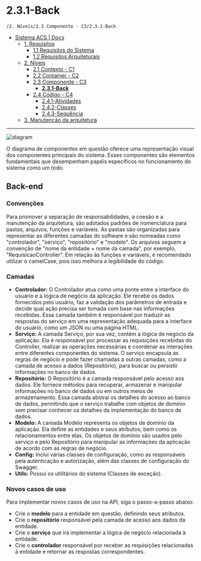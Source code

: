 # 2.3.1-Back

`/2. Níveis/2.3 Componente - C3/2.3.1-Back`

* [Sistema ACS | Docs](../../../README.md)
  * [1. Requisitos](../../../1.%20Requisitos/README.md)
    * [1.1 Requisitos do Sistema](../../../1.%20Requisitos/1.1%20Requisitos%20do%20Sistema/README.md)
    * [1.2 Requisitos Arquiteturais](../../../1.%20Requisitos/1.2%20Requisitos%20Arquiteturais/README.md)
  * [2. Níveis](../../../2.%20N%C3%ADveis/README.md)
    * [2.1 Contexto - C1](../../../2.%20N%C3%ADveis/2.1%20Contexto%20-%20C1/README.md)
    * [2.2 Container - C2](../../../2.%20N%C3%ADveis/2.2%20Container%20-%20C2/README.md)
    * [2.3 Componente - C3](../../../2.%20N%C3%ADveis/2.3%20Componente%20-%20C3/README.md)
      * [**2.3.1-Back**](../../../2.%20N%C3%ADveis/2.3%20Componente%20-%20C3/2.3.1-Back/README.md)
    * [2.4 Código - C4](../../../2.%20N%C3%ADveis/2.4%20C%C3%B3digo%20-%20C4/README.md)
      * [2.4.1-Atividades](../../../2.%20N%C3%ADveis/2.4%20C%C3%B3digo%20-%20C4/2.4.1-Atividades/README.md)
      * [2.4.2-Classes](../../../2.%20N%C3%ADveis/2.4%20C%C3%B3digo%20-%20C4/2.4.2-Classes/README.md)
      * [2.4.3-Sequência](../../../2.%20N%C3%ADveis/2.4%20C%C3%B3digo%20-%20C4/2.4.3-Sequ%C3%AAncia/README.md)
  * [3. Manutenção da arquitetura](../../../3.%20Manuten%C3%A7%C3%A3o%20da%20arquitetura/README.md)

---

![diagram](https://www.plantuml.com/plantuml/svg/0/bPNDRjim3CVlVWekEQUNOHYM0KC3PnjsA5guAtOOWe6nc4IO9NgINAmRzZ0zzRHJi2VmYussazXkadxe4alyanH_efHJ7z25mcGmrRXqQ13Ybp22c4tEbcmW7xq8Ap84FiUKCfn7aML5CFZWs8RHUwi6W1uMrGo6-7gEhzx0xoZw4qNYy1sN8frSVAf5cEkE16GiE5FaO719xbgNTrpBV3L96OPVLZhGHbcDhx4aSPpH92Nl-RBHpLfxGZyAxNMA79CBUY5Vwa7PlkqXHykodNQ3t-hvyAF3cvsa6XViVQ418IlNIua4WilIibodca5nJ-kr3sJmPBT8LjLvwWM1sAMqAL-svcfGQJj_55R7zp2mhdsluawcOrLFGe6YCmo50IsTummfNTuwALeQoL5FZOra8JqbIA3mnKRPOklfHVCiL0dbx7KernAqPkMQ1QwIxBEwyWMA9Mb51o4TjdTQvg1W2x6pXMCG4_9oxtnvUqqPv7Ai2_mbvOWpv-Iml2l_oOtiWI68awkf984vMharig1a9_vfdAPiohzsmqYnqVOWdpEvyXdFAf6fFrlJzFDvlQu2Tv597VAsp9gwcyaUa4s-up1oSPNUmKeilreA8m-vqpRLEUfx9DXlU-Inukl7QkJqSXL6etVLkzGOkXTArdSFKQOjZULvl7aRw6SOpxE2O2nDsvIqbOb7hykEU-qdgtqRJ5t7wkj4eL-HwWKnQ7LUPFVoIn0vXMVxTpTTnMXE-2bXpfCpUUXFXR7yXVm7)

O diagrama de componentes em questão oferece uma representação visual dos componentes principais do sistema. Esses componentes são elementos fundamentais que desempenham papéis específicos no funcionamento do sistema como um todo.

## Back-end
### Convenções
Para promover a separação de responsabilidades, a coesão e a manutenção da arquitetura, são adotados padrões de nomenclatura para pastas, arquivos, funções e variáveis. As pastas são organizadas para representar as diferentes camadas do software e são nomeadas como "controlador", "serviço", "repositório" e "modelo". Os arquivos seguem a convenção de "nome da entidade + nome da camada", por exemplo, "RequisicaoController". Em relação às funções e variáveis, é recomendado utilizar o camelCase, pois isso melhora a legibilidade do código.

### Camadas
* **Controlador:** O Controlador atua como uma ponte entre a interface do usuário e a lógica de negócio da aplicação. Ele recebe os dados fornecidos pelo usuário, faz a validação dos parâmetros de entrada e decide qual ação precisa ser tomada com base nas informações recebidas. Essa camada também é responsável por traduzir as respostas do serviço em uma representação adequada para a interface do usuário, como um JSON ou uma página HTML.
* **Serviço:** A camada Serviço, por sua vez, contém a lógica de negócio da aplicação. Ela é responsável por processar as requisições recebidas do Controller, realizar as operações necessárias e coordenar as interações entre diferentes componentes do sistema. O serviço encapsula as regras de negócio e pode fazer chamadas a outras camadas, como a camada de acesso a dados (Repositório), para buscar ou persistir informações no banco de dados.
* **Repositório:** O Repositório é a camada responsável pelo acesso aos dados. Ele fornece métodos para recuperar, armazenar e manipular informações no banco de dados ou em outros meios de armazenamento. Essa camada abstrai os detalhes do acesso ao banco de dados, permitindo que o serviço trabalhe com objetos de domínio sem precisar conhecer os detalhes da implementação do banco de dados.
* **Modelo:** A camada Modelo representa os objetos de domínio da aplicação. Ela define as entidades e seus atributos, bem como os relacionamentos entre elas. Os objetos de domínio são usados pelo serviço e pelo Repositório para manipular as informações da aplicação de acordo com as regras de negócio.
* **Config:** Inclui várias classes de configuração, como as responsáveis pela autenticação e autorização, além das classes de configuração do Swagger.
* **Utils:** Possui os utilitários do sistema (Classes de exceção).

### Novos casos de uso
Para implementar novos casos de uso na API, siga o passo-a-passo abaixo:

* Crie o **modelo** para a entidade em questão, definindo seus atributos.
* Crie o **repositório** responsável pela camada de acesso aos dados da entidade.
* Crie o **serviço** que irá implementar a lógica de negócio relacionada à entidade.
* Crie o **controlador** responsável por receber as requisições relacionadas à entidade e retornar as respostas correspondentes.
